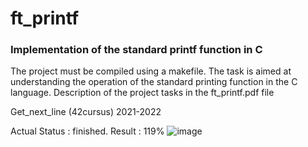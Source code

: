 # ft_printf

### Implementation of the standard printf function in C
The project must be compiled using a makefile. The task is aimed at understanding the operation of the standard printing function in the C language.
Description of the project tasks in the ft_printf.pdf file

Get_next_line (42cursus) 2021-2022

Actual Status : finished.
Result : 119%
![image](https://user-images.githubusercontent.com/78787523/141272331-3d44cace-3dec-47e5-94f4-88da945ee57f.png)

